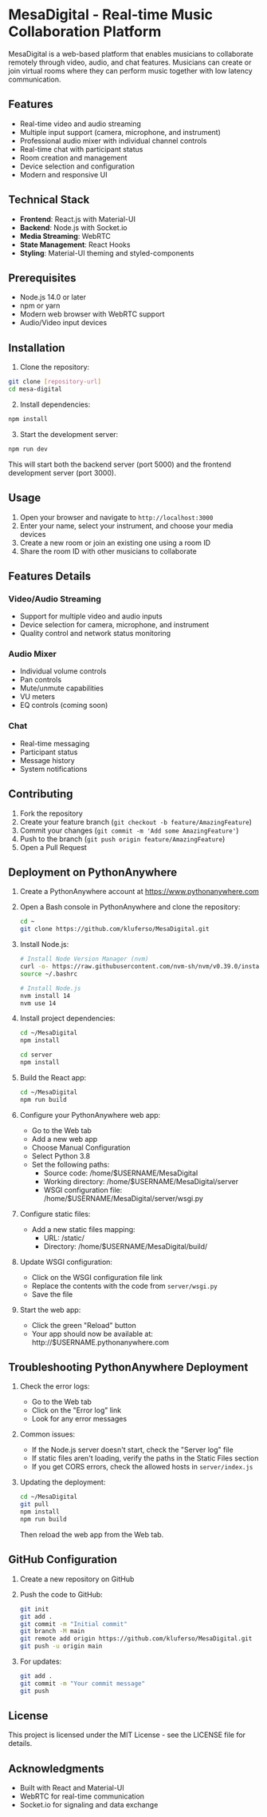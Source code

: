 # MesaDigital - Real-time Music Collaboration Platform

MesaDigital is a web-based platform that enables musicians to collaborate remotely through video, audio, and chat features. Musicians can create or join virtual rooms where they can perform music together with low latency communication.

## Features

- Real-time video and audio streaming
- Multiple input support (camera, microphone, and instrument)
- Professional audio mixer with individual channel controls
- Real-time chat with participant status
- Room creation and management
- Device selection and configuration
- Modern and responsive UI

## Technical Stack

- **Frontend**: React.js with Material-UI
- **Backend**: Node.js with Socket.io
- **Media Streaming**: WebRTC
- **State Management**: React Hooks
- **Styling**: Material-UI theming and styled-components

## Prerequisites

- Node.js 14.0 or later
- npm or yarn
- Modern web browser with WebRTC support
- Audio/Video input devices

## Installation

1. Clone the repository:
```bash
git clone [repository-url]
cd mesa-digital
```

2. Install dependencies:
```bash
npm install
```

3. Start the development server:
```bash
npm run dev
```

This will start both the backend server (port 5000) and the frontend development server (port 3000).

## Usage

1. Open your browser and navigate to `http://localhost:3000`
2. Enter your name, select your instrument, and choose your media devices
3. Create a new room or join an existing one using a room ID
4. Share the room ID with other musicians to collaborate

## Features Details

### Video/Audio Streaming
- Support for multiple video and audio inputs
- Device selection for camera, microphone, and instrument
- Quality control and network status monitoring

### Audio Mixer
- Individual volume controls
- Pan controls
- Mute/unmute capabilities
- VU meters
- EQ controls (coming soon)

### Chat
- Real-time messaging
- Participant status
- Message history
- System notifications

## Contributing

1. Fork the repository
2. Create your feature branch (`git checkout -b feature/AmazingFeature`)
3. Commit your changes (`git commit -m 'Add some AmazingFeature'`)
4. Push to the branch (`git push origin feature/AmazingFeature`)
5. Open a Pull Request

## Deployment on PythonAnywhere

1. Create a PythonAnywhere account at https://www.pythonanywhere.com

2. Open a Bash console in PythonAnywhere and clone the repository:
   ```bash
   cd ~
   git clone https://github.com/kluferso/MesaDigital.git
   ```

3. Install Node.js:
   ```bash
   # Install Node Version Manager (nvm)
   curl -o- https://raw.githubusercontent.com/nvm-sh/nvm/v0.39.0/install.sh | bash
   source ~/.bashrc
   
   # Install Node.js
   nvm install 14
   nvm use 14
   ```

4. Install project dependencies:
   ```bash
   cd ~/MesaDigital
   npm install
   
   cd server
   npm install
   ```

5. Build the React app:
   ```bash
   cd ~/MesaDigital
   npm run build
   ```

6. Configure your PythonAnywhere web app:
   - Go to the Web tab
   - Add a new web app
   - Choose Manual Configuration
   - Select Python 3.8
   - Set the following paths:
     - Source code: /home/$USERNAME/MesaDigital
     - Working directory: /home/$USERNAME/MesaDigital/server
     - WSGI configuration file: /home/$USERNAME/MesaDigital/server/wsgi.py

7. Configure static files:
   - Add a new static files mapping:
     - URL: /static/
     - Directory: /home/$USERNAME/MesaDigital/build/

8. Update WSGI configuration:
   - Click on the WSGI configuration file link
   - Replace the contents with the code from `server/wsgi.py`
   - Save the file

9. Start the web app:
   - Click the green "Reload" button
   - Your app should now be available at: http://$USERNAME.pythonanywhere.com

## Troubleshooting PythonAnywhere Deployment

1. Check the error logs:
   - Go to the Web tab
   - Click on the "Error log" link
   - Look for any error messages

2. Common issues:
   - If the Node.js server doesn't start, check the "Server log" file
   - If static files aren't loading, verify the paths in the Static Files section
   - If you get CORS errors, check the allowed hosts in `server/index.js`

3. Updating the deployment:
   ```bash
   cd ~/MesaDigital
   git pull
   npm install
   npm run build
   ```
   Then reload the web app from the Web tab.

## GitHub Configuration

1. Create a new repository on GitHub

2. Push the code to GitHub:
   ```bash
   git init
   git add .
   git commit -m "Initial commit"
   git branch -M main
   git remote add origin https://github.com/kluferso/MesaDigital.git
   git push -u origin main
   ```

3. For updates:
   ```bash
   git add .
   git commit -m "Your commit message"
   git push
   ```

## License

This project is licensed under the MIT License - see the LICENSE file for details.

## Acknowledgments

- Built with React and Material-UI
- WebRTC for real-time communication
- Socket.io for signaling and data exchange
